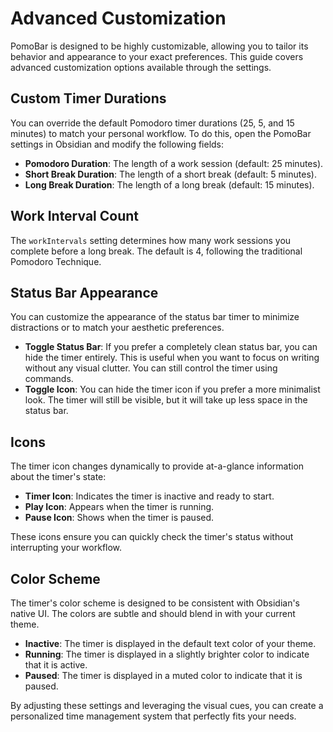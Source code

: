 # Advanced Customization

PomoBar is designed to be highly customizable, allowing you to tailor its behavior and appearance to your exact preferences. This guide covers advanced customization options available through the settings.

## Custom Timer Durations

You can override the default Pomodoro timer durations (25, 5, and 15 minutes) to match your personal workflow. To do this, open the PomoBar settings in Obsidian and modify the following fields:

- **Pomodoro Duration**: The length of a work session (default: 25 minutes).
- **Short Break Duration**: The length of a short break (default: 5 minutes).
- **Long Break Duration**: The length of a long break (default: 15 minutes).

## Work Interval Count

The `workIntervals` setting determines how many work sessions you complete before a long break. The default is 4, following the traditional Pomodoro Technique.

## Status Bar Appearance

You can customize the appearance of the status bar timer to minimize distractions or to match your aesthetic preferences.

- **Toggle Status Bar**: If you prefer a completely clean status bar, you can hide the timer entirely. This is useful when you want to focus on writing without any visual clutter. You can still control the timer using commands.
- **Toggle Icon**: You can hide the timer icon if you prefer a more minimalist look. The timer will still be visible, but it will take up less space in the status bar.

## Icons

The timer icon changes dynamically to provide at-a-glance information about the timer's state:

- **Timer Icon**: Indicates the timer is inactive and ready to start.
- **Play Icon**: Appears when the timer is running.
- **Pause Icon**: Shows when the timer is paused.

These icons ensure you can quickly check the timer's status without interrupting your workflow.

## Color Scheme

The timer's color scheme is designed to be consistent with Obsidian's native UI. The colors are subtle and should blend in with your current theme.

- **Inactive**: The timer is displayed in the default text color of your theme.
- **Running**: The timer is displayed in a slightly brighter color to indicate that it is active.
- **Paused**: The timer is displayed in a muted color to indicate that it is paused.

By adjusting these settings and leveraging the visual cues, you can create a personalized time management system that perfectly fits your needs.
